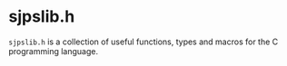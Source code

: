 # sjpslib.h

`sjpslib.h` is a collection of useful functions, types and macros for the C programming language.
